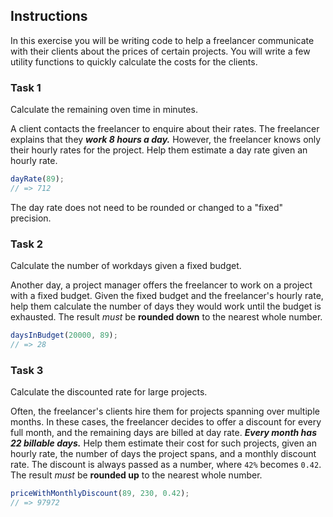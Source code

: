 
## Instructions

In this exercise you will be writing code to help a freelancer communicate with their clients about the prices of certain projects. You will write a few utility functions to quickly calculate the costs for the clients.

### Task  1

Calculate the remaining oven time in minutes.

A client contacts the freelancer to enquire about their rates. The freelancer explains that they  _**work 8 hours a day.**_  However, the freelancer knows only their hourly rates for the project. Help them estimate a day rate given an hourly rate.

```javascript
dayRate(89);
// => 712

```

The day rate does not need to be rounded or changed to a "fixed" precision.

### Task  2

Calculate the number of workdays given a fixed budget.

Another day, a project manager offers the freelancer to work on a project with a fixed budget. Given the fixed budget and the freelancer's hourly rate, help them calculate the number of days they would work until the budget is exhausted. The result  _must_  be  **rounded down**  to the nearest whole number.

```javascript
daysInBudget(20000, 89);
// => 28
```


### Task  3

Calculate the discounted rate for large projects.

Often, the freelancer's clients hire them for projects spanning over multiple months. In these cases, the freelancer decides to offer a discount for every full month, and the remaining days are billed at day rate.  _**Every month has 22 billable days.**_  Help them estimate their cost for such projects, given an hourly rate, the number of days the project spans, and a monthly discount rate. The discount is always passed as a number, where  `42%`  becomes  `0.42`. The result  _must_  be  **rounded up**  to the nearest whole number.

```javascript
priceWithMonthlyDiscount(89, 230, 0.42);
// => 97972
```